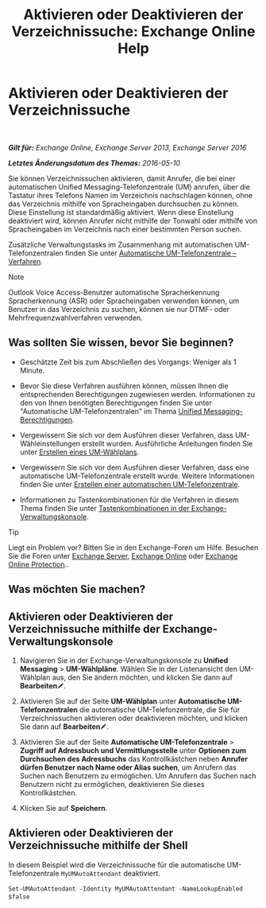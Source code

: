 ﻿---
title: 'Aktivieren oder Deaktivieren der Verzeichnissuche: Exchange Online Help'
TOCTitle: Aktivieren oder Deaktivieren der Verzeichnissuche
ms:assetid: c0768815-8578-4385-8d4c-7d1e40304cec
ms:mtpsurl: https://technet.microsoft.com/de-de/library/Ee423557(v=EXCHG.150)
ms:contentKeyID: 52062814
ms.date: 05/23/2018
mtps_version: v=EXCHG.150
ms.translationtype: MT
---

# Aktivieren oder Deaktivieren der Verzeichnissuche

 

_**Gilt für:** Exchange Online, Exchange Server 2013, Exchange Server 2016_

_**Letztes Änderungsdatum des Themas:** 2016-05-10_

Sie können Verzeichnissuchen aktivieren, damit Anrufer, die bei einer automatischen Unified Messaging-Telefonzentrale (UM) anrufen, über die Tastatur ihres Telefons Namen im Verzeichnis nachschlagen können, ohne das Verzeichnis mithilfe von Spracheingaben durchsuchen zu können. Diese Einstellung ist standardmäßig aktiviert. Wenn diese Einstellung deaktiviert wird, können Anrufer nicht mithilfe der Tonwahl oder mithilfe von Spracheingaben im Verzeichnis nach einer bestimmten Person suchen.

Zusätzliche Verwaltungstasks im Zusammenhang mit automatischen UM-Telefonzentralen finden Sie unter [Automatische UM-Telefonzentrale – Verfahren](https://review.docs.microsoft.com/de-de/exchange/voice-mail-unified-messaging/automatically-answer-and-route-calls/um-auto-attendant-procedures).


> [!NOTE]
> Outlook Voice Access-Benutzer automatische Spracherkennung Spracherkennung (ASR) oder Spracheingaben verwenden können, um Benutzer in das Verzeichnis zu suchen, können sie nur DTMF- oder Mehrfrequenzwahlverfahren verwenden.



## Was sollten Sie wissen, bevor Sie beginnen?

  - Geschätzte Zeit bis zum Abschließen des Vorgangs: Weniger als 1 Minute.

  - Bevor Sie diese Verfahren ausführen können, müssen Ihnen die entsprechenden Berechtigungen zugewiesen werden. Informationen zu den von Ihnen benötigten Berechtigungen finden Sie unter "Automatische UM-Telefonzentralen" im Thema [Unified Messaging-Berechtigungen](unified-messaging-permissions-exchange-2013-help.md).

  - Vergewissern Sie sich vor dem Ausführen dieser Verfahren, dass UM-Wähleinstellungen erstellt wurden. Ausführliche Anleitungen finden Sie unter [Erstellen eines UM-Wählplans](https://review.docs.microsoft.com/de-de/exchange/voice-mail-unified-messaging/connect-voice-mail-system/create-um-dial-plan).

  - Vergewissern Sie sich vor dem Ausführen dieser Verfahren, dass eine automatische UM-Telefonzentrale erstellt wurde. Weitere Informationen finden Sie unter [Erstellen einer automatischen UM-Telefonzentrale](https://review.docs.microsoft.com/de-de/exchange/voice-mail-unified-messaging/automatically-answer-and-route-calls/create-a-um-auto-attendant).

  - Informationen zu Tastenkombinationen für die Verfahren in diesem Thema finden Sie unter [Tastenkombinationen in der Exchange-Verwaltungskonsole](keyboard-shortcuts-in-the-exchange-admin-center-exchange-online-protection-help.md).


> [!TIP]
> Liegt ein Problem vor? Bitten Sie in den Exchange-Foren um Hilfe. Besuchen Sie die Foren unter <A href="https://go.microsoft.com/fwlink/p/?linkid=60612">Exchange Server</A>, <A href="https://go.microsoft.com/fwlink/p/?linkid=267542">Exchange Online</A> oder <A href="https://go.microsoft.com/fwlink/p/?linkid=285351">Exchange Online Protection</A>..



## Was möchten Sie machen?

## Aktivieren oder Deaktivieren der Verzeichnissuche mithilfe der Exchange-Verwaltungskonsole

1.  Navigieren Sie in der Exchange-Verwaltungskonsole zu **Unified Messaging** \> **UM-Wählpläne**. Wählen Sie in der Listenansicht den UM-Wählplan aus, den Sie ändern möchten, und klicken Sie dann auf **Bearbeiten**![Bearbeitungssymbol](images/Bb124582.6f53ccb2-1f13-4c02-bea0-30690e6ea71d(EXCHG.150).gif "Bearbeitungssymbol").

2.  Aktivieren Sie auf der Seite **UM-Wählplan** unter **Automatische UM-Telefonzentralen** die automatische UM-Telefonzentrale, die Sie für Verzeichnissuchen aktivieren oder deaktivieren möchten, und klicken Sie dann auf **Bearbeiten**![Bearbeitungssymbol](images/Bb124582.6f53ccb2-1f13-4c02-bea0-30690e6ea71d(EXCHG.150).gif "Bearbeitungssymbol").

3.  Aktivieren Sie auf der Seite **Automatische UM-Telefonzentrale** \> **Zugriff auf Adressbuch und Vermittlungsstelle** unter **Optionen zum Durchsuchen des Adressbuchs** das Kontrollkästchen neben **Anrufer dürfen Benutzer nach Name oder Alias suchen**, um Anrufern das Suchen nach Benutzern zu ermöglichen. Um Anrufern das Suchen nach Benutzern nicht zu ermöglichen, deaktivieren Sie dieses Kontrollkästchen.

4.  Klicken Sie auf **Speichern**.

## Aktivieren oder Deaktivieren der Verzeichnissuche mithilfe der Shell

In diesem Beispiel wird die Verzeichnissuche für die automatische UM-Telefonzentrale `MyUMAutoAttendant` deaktiviert.

    Set-UMAutoAttendant -Identity MyUMAutoAttendant -NameLookupEnabled $false

